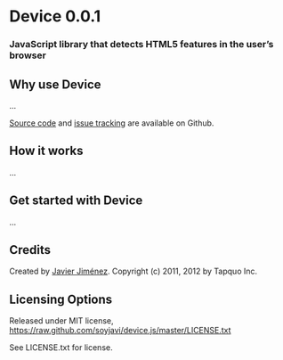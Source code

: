 # Device 0.0.1
### JavaScript library that detects HTML5 features in the user’s browser

## Why use Device
...

[Source code](https://github.com/soyjavi/device.js) and [issue tracking](https://github.com/soyjavi/device.js/issues) are available on Github.

## How it works
...

## Get started with Device
...

## Credits
Created by [Javier Jiménez](http://twitter.com/soyjavi).
Copyright (c) 2011, 2012 by Tapquo Inc.

## Licensing Options
Released under MIT license, https://raw.github.com/soyjavi/device.js/master/LICENSE.txt

See LICENSE.txt for license.
